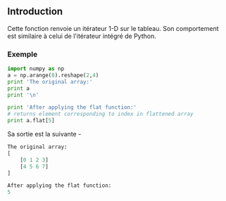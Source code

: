 ## Introduction

Cette fonction renvoie un itérateur 1-D sur le tableau. Son comportement est similaire à celui de l'itérateur intégré de Python.

### Exemple

```python
import numpy as np 
a = np.arange(8).reshape(2,4) 
print 'The original array:' 
print a 
print '\n' 

print 'After applying the flat function:' 
# returns element corresponding to index in flattened array 
print a.flat[5]
```

Sa sortie est la suivante -

```python
The original array:
[
    [0 1 2 3]
    [4 5 6 7]
]

After applying the flat function:
5
```